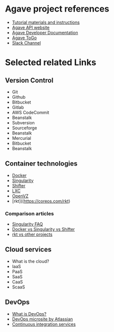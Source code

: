 # Agave project references
* [Tutorial materials and instructions](https://github.com/agaveplatform/sc17-workshop)
* [Agave API website](https://agaveplatform.org)
* [Agave Developer Documentation](http://developer.agaveplatform.org)
* [Agave ToGo](https://agaveplatform.github.io/agave-togo/auth/#/login)
* [Slack Channel](https://slackin.agaveplatform.org/)

# Selected related Links

## Version Control
* Git  
 * Github
 * Bitbucket
 * Gitlab
 * AWS CodeCommit
 * Beanstalk
* Subversion
 * Sourceforge
 * Beanstalk
* Mercurial
 * Bitbucket
 * Beanstalk

## Container technologies
* [Docker](https://docker.com)  
* [Singularity](http://singularity.lbl.gov/)  
* [Shifter](https://www.nersc.gov/research-and-development/user-defined-images/)  
* [LXC](https://linuxcontainers.org/)  
* [OpenVZ](https://openvz.org/Main_Page)  
* [rkt]((https://coreos.com/rkt)  

### Comparison articles
* [Singularity FAQ](http://singularity.lbl.gov/faq#cant-you-do-this-with-docker)
* [Docker vs Singularity vs Shifter](http://geekyap.blogspot.com/2016/11/docker-vs-singularity-vs-shifter-in-hpc.html)  
* [rkt vs other projects](https://coreos.com/rkt/docs/latest/rkt-vs-other-projects.html)  

## Cloud services
* What is the cloud?
* IaaS
* PaaS
* SaaS
* CaaS
* ScaaS

## DevOps
* [What is DevOps?](https://en.wikipedia.org/wiki/DevOps)
* [DevOps microsite by Atlassian](https://www.atlassian.com/devops)
* [Continuous integration services](https://github.com/ligurio/Continuous-Integration-services/blob/master/continuous-integration-services-list.md)  
